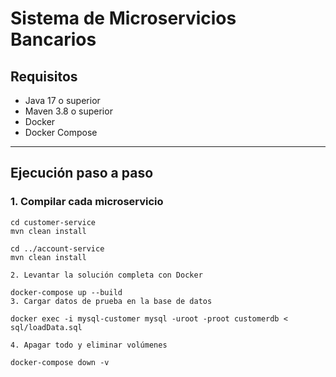 # Sistema de Microservicios Bancarios

## Requisitos

- Java 17 o superior  
- Maven 3.8 o superior  
- Docker  
- Docker Compose  

---

## Ejecución paso a paso

### 1. Compilar cada microservicio

```  
cd customer-service
mvn clean install

cd ../account-service
mvn clean install

2. Levantar la solución completa con Docker

docker-compose up --build
3. Cargar datos de prueba en la base de datos

docker exec -i mysql-customer mysql -uroot -proot customerdb < sql/loadData.sql

4. Apagar todo y eliminar volúmenes

docker-compose down -v
